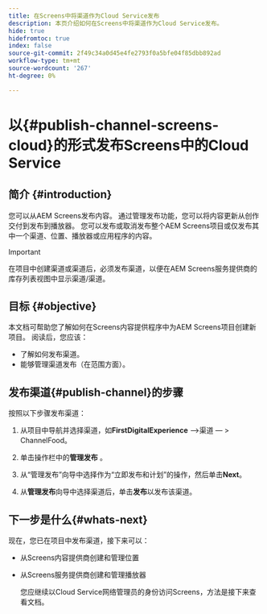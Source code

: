 ```yaml
---
title: 在Screens中将渠道作为Cloud Service发布
description: 本页介绍如何在Screens中将渠道作为Cloud Service发布。
hide: true
hidefromtoc: true
index: false
source-git-commit: 2f49c34a0d45e4fe2793f0a5bfe04f85dbb892ad
workflow-type: tm+mt
source-wordcount: '267'
ht-degree: 0%

---
```



# 以{#publish-channel-screens-cloud}的形式发布Screens中的Cloud Service

## 简介 {#introduction}

您可以从AEM Screens发布内容。 通过管理发布功能，您可以将内容更新从创作交付到发布到播放器。 您可以发布或取消发布整个AEM Screens项目或仅发布其中一个渠道、位置、播放器或应用程序的内容。

>[!IMPORTANT]
>在项目中创建渠道或渠道后，必须发布渠道，以便在AEM Screens服务提供商的库存列表视图中显示渠道/渠道。

## 目标 {#objective}

本文档可帮助您了解如何在Screens内容提供程序中为AEM Screens项目创建新项目。 阅读后，您应该：

* 了解如何发布渠道。
* 能够管理渠道发布（在范围方面）。

## 发布渠道{#publish-channel}的步骤

按照以下步骤发布渠道：

1. 从项目中导航并选择渠道，如&#x200B;**FirstDigitalExperience** —>渠道 — > ChannelFood。

1. 单击操作栏中的&#x200B;**管理发布** 。

1. 从“管理发布”向导中选择作为“立即发布和计划”的操作，然后单击&#x200B;**Next**。

1. 从&#x200B;**管理发布**&#x200B;向导中选择渠道后，单击&#x200B;**发布**&#x200B;以发布该渠道。


## 下一步是什么{#whats-next}

现在，您已在项目中发布渠道，接下来可以：

* 从Screens内容提供商创建和管理位置
* 从Screens服务提供商创建和管理播放器

   您应继续以Cloud Service网络管理员的身份访问Screens，方法是接下来查看文档。